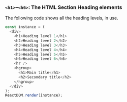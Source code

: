 ### `<h1>`–`<h6>`: The HTML Section Heading elements

The following code shows all the heading levels, in use.

<!--start-code-->

```js
const instance = (
  <div>
    <h1>Heading level 1</h1>
    <h2>Heading level 2</h2>
    <h3>Heading level 3</h3>
    <h4>Heading level 4</h4>
    <h5>Heading level 5</h5>
    <h6>Heading level 6</h6>
    <hr />
    <hgroup>
      <h1>Main title</h1>
      <h2>Secondary title</h2>
    </hgroup>
  </div>
);
ReactDOM.render(instance);
```

<!--end-code-->
